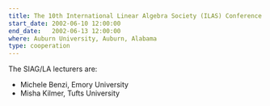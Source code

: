 ```yaml
---
title: The 10th International Linear Algebra Society (ILAS) Conference
start_date: 2002-06-10 12:00:00
end_date:   2002-06-13 12:00:00
where: Auburn University, Auburn, Alabama
type: cooperation
---
```


The SIAG/LA lecturers are:
 - Michele Benzi, Emory University
 - Misha Kilmer, Tufts University

